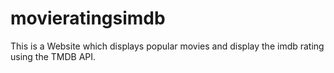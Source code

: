 # movieratingsimdb
This is a Website which displays popular movies and display the imdb rating using the TMDB API.
